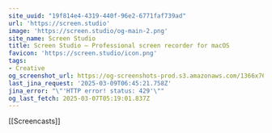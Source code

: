 ```yaml
---
site_uuid: "19f814e4-4319-440f-96e2-6771faf739ad"
url: 'https://screen.studio'
image: 'https://screen.studio/og-main-2.png'
site_name: Screen Studio
title: Screen Studio — Professional screen recorder for macOS
favicon: 'https://screen.studio/icon.png'
tags:
- Creative
og_screenshot_url: https://og-screenshots-prod.s3.amazonaws.com/1366x768/80/false/bb0dc81dd5fd229c2004252c0a437dccd5f0bd22f8cadfe16da93e6b61424ae7.jpeg
last_jina_request: '2025-03-09T06:45:21.758Z'
jina_error: "\"'HTTP error! status: 429'\""
og_last_fetch: 2025-03-07T05:19:01.837Z
---
```


[[Screencasts]]


